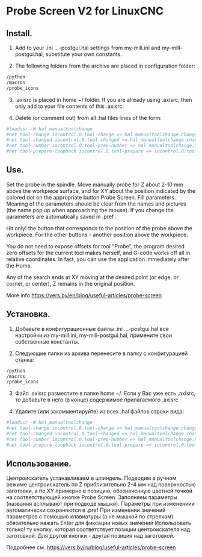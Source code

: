 # Probe Screen V2 for LinuxCNC

 Install.
-----------------------------------------------------------------------------
1. Add to your .ini ...-postgui.hal settings from my-mill.ini and my-mill-postgui.hal, substitute your own constants.

2. The following folders from the archive are placed in configuration folder:
```sh
/python
/macros
/probe_icons
```

3. .axisrc is placed in home ~/ folder.
If you are already using .axisrc, then only add to your file contents of this .axisrc.

4. Delete (or comment out) from all .hal files lines of the form:
```sh
#loadusr -W hal_manualtoolchange
#net tool-change iocontrol.0.tool-change => hal_manualtoolchange.change
#net tool-changed iocontrol.0.tool-changed <= hal_manualtoolchange.changed
#net tool-number iocontrol.0.tool-prep-number => hal_manualtoolchange.number
#net tool-prepare-loopback iocontrol.0.tool-prepare => iocontrol.0.tool-prepared
```

Use.
----------------------------------------------------------------------------------
Set the probe in the spindle.
Move manually probe for Z about 2-10 mm above the workpiece surface, 
and for XY about the position indicated by the colored dot on the appropriate button Probe Screen.
Fill parameters. Meaning of the parameters should be clear from the names and pictures (the name pop up when approaching the mouse). If you change the parameters are automatically saved in .pref .

Hit only! the button that corresponds to the position of the probe above the workpiece. For the other buttons - another position above the workpiece.  

You do not need to expose offsets for tool "Probe", the program desired zero offsets for the current tool makes herself, and G-code works off all in relative coordinates. 
In fact, you can use the application immediately after the Home.


Any of the search ends at XY moving at the desired point (or edge, or corner, or center), Z remains in the original position.

More info https://vers.by/en/blog/useful-articles/probe-screen

 Установка.
-----------------------------------------------------------------------------
1. Добавьте в конфигурационные файлы .ini ...-postgui.hal все настройки из my-mill.ini, my-mill-postgui.hal, примените свои собственные константы.

2. Следующие папки из архива перенесите в папку с конфигурацией станка:
```sh
/python
/macros
/probe_icons
```

3. Файл .axisrc разместите в папке home ~/.
Если у Вас уже есть .axisrc, то добавьте в него (в конце) содержимое прилагаемого .axisrc

4. Удалите (или закомментируйте) из всех  .hal файлов строки вида:
```sh
#loadusr -W hal_manualtoolchange
#net tool-change iocontrol.0.tool-change => hal_manualtoolchange.change
#net tool-changed iocontrol.0.tool-changed <= hal_manualtoolchange.changed
#net tool-number iocontrol.0.tool-prep-number => hal_manualtoolchange.number
#net tool-prepare-loopback iocontrol.0.tool-prepare => iocontrol.0.tool-prepared
```

Использование.
----------------------------------------------------------------------------------
Центроискатель устанавливаем в шпиндель. Подводим в ручном режиме центроискатель по Z приблизительно 2-4 мм над поверхностью заготовки, а по XY примерно в позицию, обозначенную цветной точкой на соответствующей кнопке Probe Screen. Заполняем параметры (названия всплывают при подводе мышки). Параметры при изменениии автоматически сохраняются в .pref
При изменении значений параметров с помощью клавиатуры (а не мышкой по стрелкам) обязательно нажать Enter для фиксации новых значений
Использовать только! ту кнопку, которая соответствует позиции центроискателя над заготовкой. Для другой кнопки - другая позиция над заготовкой.

Подробнее см. https://vers.by/ru/blog/useful-articles/probe-screen